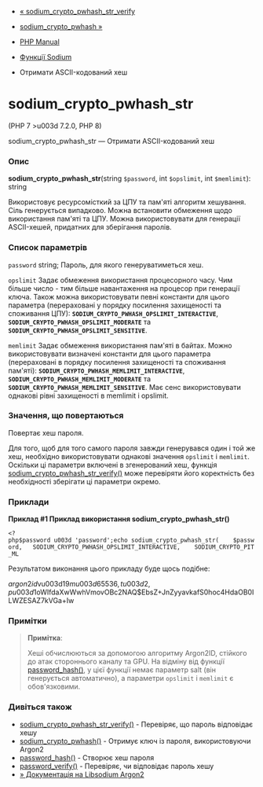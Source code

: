 - [«
sodium_crypto_pwhash_str_verify](function.sodium-crypto-pwhash-str-verify.md)
- [sodium_crypto_pwhash »](function.sodium-crypto-pwhash.md)

- [PHP Manual](index.md)
- [Функції Sodium](ref.sodium.md)
- Отримати ASCII-кодований хеш

# sodium_crypto_pwhash_str

(PHP 7 \>u003d 7.2.0, PHP 8)

sodium_crypto_pwhash_str — Отримати ASCII-кодований хеш

### Опис

**sodium_crypto_pwhash_str**(string `$password`, int `$opslimit`, int
`$memlimit`): string

Використовує ресурсомісткий за ЦПУ та пам'яті алгоритм хешування. Сіль
генерується випадково. Можна встановити обмеження щодо використання пам'яті
та ЦПУ. Можна використовувати для генерації ASCII-хешей, придатних для
зберігання паролів.

### Список параметрів

`password`
string; Пароль, для якого генеруватиметься хеш.

`opslimit`
Задає обмеження використання процесорного часу. Чим більше
число - тим більше навантаження на процесор при генерації ключа.
Також можна використовувати певні константи для цього параметра
(перераховані у порядку посилення захищеності та споживання ЦПУ):
**`SODIUM_CRYPTO_PWHASH_OPSLIMIT_INTERACTIVE`**,
**`SODIUM_CRYPTO_PWHASH_OPSLIMIT_MODERATE`** та
**`SODIUM_CRYPTO_PWHASH_OPSLIMIT_SENSITIVE`**.

`memlimit`
Задає обмеження використання пам'яті в байтах. Можно використовувати
визначені константи для цього параметра (перераховані в порядку
посилення захищеності та споживання пам'яті):
**`SODIUM_CRYPTO_PWHASH_MEMLIMIT_INTERACTIVE`**,
**`SODIUM_CRYPTO_PWHASH_MEMLIMIT_MODERATE`** та
**`SODIUM_CRYPTO_PWHASH_MEMLIMIT_SENSITIVE`**. Має сенс використовувати
однакові рівні захищеності в memlimit і opslimit.

### Значення, що повертаються

Повертає хеш пароля.

Для того, щоб для того самого пароля завжди генерувався один і
той же хеш, необхідно використовувати однакові значення `opslimit` і
`memlimit`. Оскільки ці параметри включені в згенерований хеш,
функція
[sodium_crypto_pwhash_str_verify()](function.sodium-crypto-pwhash-str-verify.md)
може перевіряти його коректність без необхідності зберігати ці параметри
окремо.

### Приклади

**Приклад #1 Приклад використання **sodium_crypto_pwhash_str()****

` <?php$password u003d 'password';echo sodium_crypto_pwhash_str(    $password,   SODIUM_CRYPTO_PWHASH_OPSLIMIT_INTERACTIVE,    SODIUM_CRYPTO_PIT_ML `

Результатом виконання цього прикладу буде щось подібне:

$argon2id$vu003d19$mu003d65536,tu003d2,pu003d1$oWIfdaXwWwhVmovOBc2NAQ$EbsZ+JnZyyavkafS0hoc4HdaOB0ILWZESAZ7kVGa+Iw

### Примітки

> **Примітка**:
>
> Хеші обчислюються за допомогою алгоритму Argon2ID, стійкого до атак
> стороннього каналу та GPU. На відміну від функції
> [password_hash()](function.password-hash.md), у цієї функції немає
> параметр salt (він генерується автоматично), а параметри `opslimit`
> і `memlimit` є обов'язковими.

### Дивіться також

- [sodium_crypto_pwhash_str_verify()](function.sodium-crypto-pwhash-str-verify.md) -
Перевіряє, що пароль відповідає хешу
- [sodium_crypto_pwhash()](function.sodium-crypto-pwhash.md) -
Отримує ключ із пароля, використовуючи Argon2
- [password_hash()](function.password-hash.md) - Створює хеш пароля
- [password_verify()](function.password-verify.md) - Перевіряє,
чи відповідає пароль хешу
- [» Документація на Libsodium
Argon2](https://download.libsodium.org/doc/password_hashing/the_argon2i_function.md)
